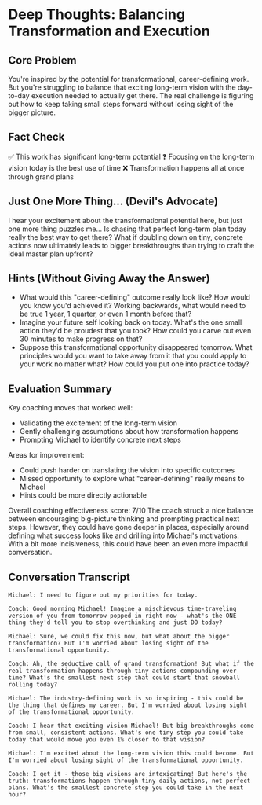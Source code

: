 # Deep Thoughts: Balancing Transformation and Execution

## Core Problem
You're inspired by the potential for transformational, career-defining work. But you're struggling to balance that exciting long-term vision with the day-to-day execution needed to actually get there. The real challenge is figuring out how to keep taking small steps forward without losing sight of the bigger picture.

## Fact Check
✅ This work has significant long-term potential 
❓ Focusing on the long-term vision today is the best use of time
❌ Transformation happens all at once through grand plans

## Just One More Thing... (Devil's Advocate)
I hear your excitement about the transformational potential here, but just one more thing puzzles me... Is chasing that perfect long-term plan today really the best way to get there? What if doubling down on tiny, concrete actions now ultimately leads to bigger breakthroughs than trying to craft the ideal master plan upfront?

## Hints (Without Giving Away the Answer)
- What would this "career-defining" outcome really look like? How would you know you'd achieved it? Working backwards, what would need to be true 1 year, 1 quarter, or even 1 month before that?
- Imagine your future self looking back on today. What's the one small action they'd be proudest that you took? How could you carve out even 30 minutes to make progress on that?
- Suppose this transformational opportunity disappeared tomorrow. What principles would you want to take away from it that you could apply to your work no matter what? How could you put one into practice today?

## Evaluation Summary
Key coaching moves that worked well:
- Validating the excitement of the long-term vision
- Gently challenging assumptions about how transformation happens
- Prompting Michael to identify concrete next steps

Areas for improvement:
- Could push harder on translating the vision into specific outcomes
- Missed opportunity to explore what "career-defining" really means to Michael
- Hints could be more directly actionable

Overall coaching effectiveness score: 7/10
The coach struck a nice balance between encouraging big-picture thinking and prompting practical next steps. However, they could have gone deeper in places, especially around defining what success looks like and drilling into Michael's motivations. With a bit more incisiveness, this could have been an even more impactful conversation.

## Conversation Transcript
```
Michael: I need to figure out my priorities for today.

Coach: Good morning Michael! Imagine a mischievous time-traveling version of you from tomorrow popped in right now - what's the ONE thing they'd tell you to stop overthinking and just DO today?

Michael: Sure, we could fix this now, but what about the bigger transformation? But I'm worried about losing sight of the transformational opportunity.

Coach: Ah, the seductive call of grand transformation! But what if the real transformation happens through tiny actions compounding over time? What's the smallest next step that could start that snowball rolling today?

Michael: The industry-defining work is so inspiring - this could be the thing that defines my career. But I'm worried about losing sight of the transformational opportunity.

Coach: I hear that exciting vision Michael! But big breakthroughs come from small, consistent actions. What's one tiny step you could take today that would move you even 1% closer to that vision?

Michael: I'm excited about the long-term vision this could become. But I'm worried about losing sight of the transformational opportunity.

Coach: I get it - those big visions are intoxicating! But here's the truth: transformations happen through tiny daily actions, not perfect plans. What's the smallest concrete step you could take in the next hour?
```